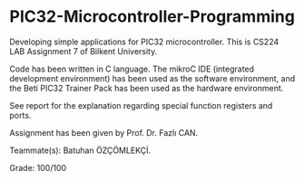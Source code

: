 # PIC32-Microcontroller-Programming
Developing simple applications for PIC32 microcontroller. This is CS224 LAB Assignment 7 of Bilkent University.

Code has been written in C language. The mikroC IDE (integrated development environment) has been used as the software environment, and the Beti PIC32 Trainer Pack has been used as the hardware environment. 

See report for the explanation regarding special function registers and ports.

Assignment has been given by Prof. Dr. Fazlı CAN.

Teammate(s): Batuhan ÖZÇÖMLEKÇİ.

Grade: 100/100
